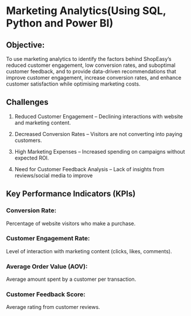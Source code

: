 # Marketing Analytics(Using SQL, Python and Power BI) #
## Objective: ##
To use marketing analytics to identify the factors behind ShopEasy’s reduced customer engagement, low conversion rates, and suboptimal customer feedback, and to provide data-driven recommendations that improve customer engagement, increase conversion rates, and enhance customer satisfaction while optimising marketing costs.

## Challenges ##
1. Reduced Customer Engagement – Declining interactions with website and marketing content.

2. Decreased Conversion Rates – Visitors are not converting into paying customers.

3. High Marketing Expenses – Increased spending on campaigns without expected ROI.

4. Need for Customer Feedback Analysis – Lack of insights from reviews/social media to improve

## Key Performance Indicators (KPIs) ##
### Conversion Rate:
Percentage of website visitors who make a purchase.

### Customer Engagement Rate:
Level of interaction with marketing content (clicks, likes, comments).

### Average Order Value (AOV):
Average amount spent by a customer per transaction.

### Customer Feedback Score:
Average rating from customer reviews.



